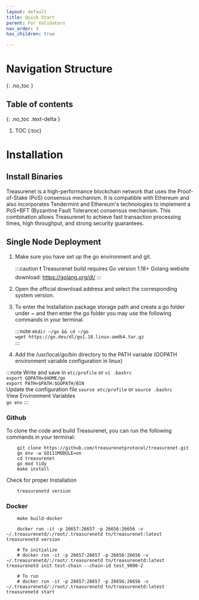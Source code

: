 ```yaml
---
layout: default
title: Quick Start
parent: For Validators
nav_order: 3
has_children: true

---
```

# Navigation Structure
{: .no_toc }

## Table of contents
{: .no_toc .text-delta }

1. TOC
{:toc}


# Installation

## Install Binaries

Treasurenet is a high-performance blockchain network that uses the Proof-of-Stake (PoS) consensus mechanism. It is compatible with Ethereum and also incorporates Tendermint and Ethereum's technologies to implement a PoS+BFT (Byzantine Fault Tolerance) consensus mechanism. This combination allows Treasurenet to achieve fast transaction processing times, high throughput, and strong security guarantees.

## Single Node Deployment

1. Make sure you have set up the go environment and git.

   :::caution
   ❗️ Treasurenet build requires Go version 1.18+ Golang website download: https://golang.org/dl/
   :::

2. Open the official download address and select the corresponding system version.

3. To enter the Installation package storage path and create a go folder under ~ and then enter the go folder you may use the following commands in your terminal.

   :::note
   `mkdir ~/go && cd ~/go` <br />
   `wget https://go.dev/dl/go1.18.linux-amd64.tar.gz`  
   :::

4. Add the /usr/local/go/bin directory to the PATH variable (GOPATH environment variable configuration in linux)

:::note
Write and save in `etc/profile` or `vi .bashrc` <br />
`export GOPATH=$HOME/go` <br />
`export PATH=$PATH:$GOPATH/BIN` <br />
Update the configuration file `source etc/profile` or `source .bashrc` <br />
View Environment Variables <br />
`go env`
:::

### Github

To clone the code and build Treasurenet, you can run the following commands in your terminal:

```shell
    git clone https://github.com/treasurenetprotocol/treasurenet.git
    go env -w GO111MODULE=on
    cd treasurenet
    go mod tidy
    make install
```

Check for proper Installation

```shell
    treasurenetd version
```

### Docker

```shell
    make build-docker
```

```shell
    docker run -it -p 26657:26657 -p 26656:26656 -v ~/.treasurenetd/:/root/.treasurenetd tn/treasurenet:latest treasurenetd version

    # To initialize
    # docker run -it -p 26657:26657 -p 26656:26656 -v ~/.treasurenetd/:/root/.treasurenetd tn/treasurenetd:latest treasurenetd init test-chain --chain-id test_9000-2

    # To run
    # docker run -it -p 26657:26657 -p 26656:26656 -v ~/.treasurenetd/:/root/.treasurenetd tn/treasurenetd:latest treasurenetd start

```
